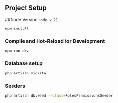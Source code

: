 
## Project Setup

##Node Version
```node v 21```

```sh
npm install
```

### Compile and Hot-Reload for Development

```sh
npm run dev
```

### Database setup

```sh
php artisan migrate
```
### Seeders
```sh
php artisan db:seed --class=RolesPermissionsSeeder
```



